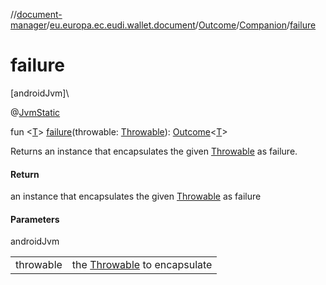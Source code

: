 //[document-manager](../../../../index.md)/[eu.europa.ec.eudi.wallet.document](../../index.md)/[Outcome](../index.md)/[Companion](index.md)/[failure](failure.md)

# failure

[androidJvm]\

@[JvmStatic](https://kotlinlang.org/api/latest/jvm/stdlib/kotlin.jvm/-jvm-static/index.html)

fun &lt;[T](failure.md)&gt; [failure](failure.md)(throwable: [Throwable](https://kotlinlang.org/api/latest/jvm/stdlib/kotlin/-throwable/index.html)): [Outcome](../index.md)&lt;[T](failure.md)&gt;

Returns an instance that encapsulates the given [Throwable](https://kotlinlang.org/api/latest/jvm/stdlib/kotlin/-throwable/index.html) as failure.

#### Return

an instance that encapsulates the given [Throwable](https://kotlinlang.org/api/latest/jvm/stdlib/kotlin/-throwable/index.html) as failure

#### Parameters

androidJvm

| | |
|---|---|
| throwable | the [Throwable](https://kotlinlang.org/api/latest/jvm/stdlib/kotlin/-throwable/index.html) to encapsulate |
